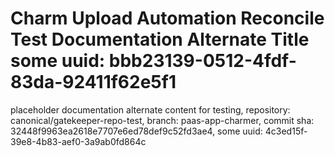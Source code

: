 # Charm Upload Automation Reconcile Test Documentation Alternate Title some uuid: bbb23139-0512-4fdf-83da-92411f62e5f1
 placeholder documentation alternate content for testing,  repository: canonical/gatekeeper-repo-test,  branch: paas-app-charmer,  commit sha: 32448f9963ea2618e7707e6ed78def9c52fd3ae4,  some uuid: 4c3ed15f-39e8-4b83-aef0-3a9ab0fd864c

